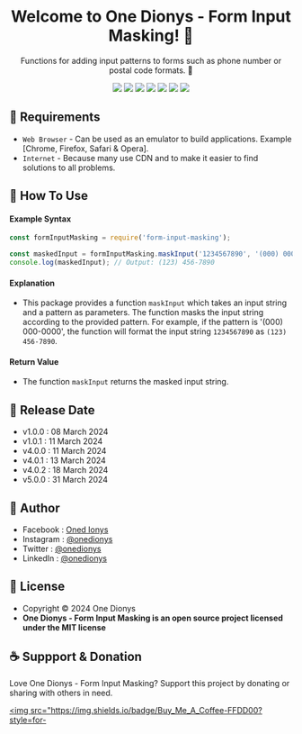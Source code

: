 <h1 align="center">Welcome to One Dionys - Form Input Masking! 👋 </h1>

<p align="center">Functions for adding input patterns to forms such as phone number or postal code formats. 💖 </p>

<p align="center">
<img src="https://img.shields.io/github/contributors/onedionys/onedionys-form-input-masking?style=flat-square">
<img src="https://img.shields.io/github/issues/onedionys/onedionys-form-input-masking?style=flat-square">
<img src="https://img.shields.io/github/stars/onedionys/onedionys-form-input-masking?style=flat-square"> 
<img src="https://img.shields.io/github/forks/onedionys/onedionys-form-input-masking?style=flat-square">
<img src="https://img.shields.io/github/last-commit/onedionys/onedionys-form-input-masking.svg?style=flat-square">
<img src="https://img.shields.io/github/languages/code-size/onedionys/onedionys-form-input-masking?style=flat-square">
<img src="https://img.shields.io/github/license/onedionys/onedionys-form-input-masking?style=flat-square">
</p>

## 💾 Requirements

* `Web Browser` - Can be used as an emulator to build applications. Example [Chrome, Firefox, Safari & Opera].
* `Internet` - Because many use CDN and to make it easier to find solutions to all problems.

## 🎯 How To Use

#### Example Syntax

```javascript
const formInputMasking = require('form-input-masking');

const maskedInput = formInputMasking.maskInput('1234567890', '(000) 000-0000');
console.log(maskedInput); // Output: (123) 456-7890
```

#### Explanation

* This package provides a function `maskInput` which takes an input string and a pattern as parameters. The function masks the input string according to the provided pattern. For example, if the pattern is '(000) 000-0000', the function will format the input string `1234567890` as `(123) 456-7890`.

#### Return Value

* The function `maskInput` returns the masked input string.

## 📆 Release Date

* v1.0.0 : 08 March 2024
* v1.0.1 : 11 March 2024
* v4.0.0 : 11 March 2024
* v4.0.1 : 13 March 2024
* v4.0.2 : 18 March 2024
* v5.0.0 : 31 March 2024

## 🧑 Author

* Facebook : <a href="https://www.facebook.com/theonedionys"> Oned Ionys</a>
* Instagram : <a href="https://www.instagram.com/onedionys/"> @onedionys</a>
* Twitter : <a href="https://twitter.com/onedionys"> @onedionys</a>
* LinkedIn :  <a href="https://www.linkedin.com/in/onedionys/"> @onedionys</a>

## 📝 License

* Copyright © 2024 One Dionys
* **One Dionys - Form Input Masking is an open source project licensed under the MIT license**

## ☕️ Suppport & Donation

Love One Dionys - Form Input Masking? Support this project by donating or sharing with others in need.

<a href="https://www.buymeacoffee.com/onedionys"><img src="https://img.shields.io/badge/Buy_Me_A_Coffee-FFDD00?style=for-